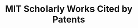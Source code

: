 ---
layout: default
contributors: The Lens
cost: None
description: MIT Scholarly Works Cited by Patents 1950-2018
documentation: https://www.lens.org/lens/labs/dashboards
last_edit: Mon, 19 Jun 2023 16:34:51 GMT
location: https://lens-public.s3-us-west-2.amazonaws.com/sloan/scholarly/201932/mit_scholarly_cited_by_patents.zip
maintained_by: The Lens
open_access: 'FALSE'
record_creation_timestamp: 11/18/2020 17:20:46
related_project_shortnames: lens
relationships:
- lens
shortname: mit_scholarly_citations
tags:
- citation
- scholarly literature
terms_of_use: Cambia grants you a non-exclusive, non-transferable, revocable, limited
  license to access and personally use the features of the Service. The conditions
  by which The Lens data may be used are intended to resonate with the principles
  of Creative Commons Attribution licenses with a public benefit element.
timeframe: 1950-2021
title: MIT Scholarly Works Cited by Patents
uuid: 265a814e-a4a5-4302-9cc0-0f78cf1c70fc
versioning: 'FALSE'
---
